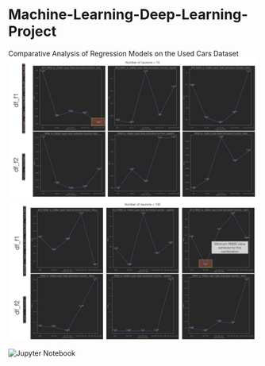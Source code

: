 # Machine-Learning-Deep-Learning-Project
Comparative Analysis of Regression Models on the Used Cars Dataset
![10 neurons](https://github.com/Dherya27/Machine-Learning-Deep-Learning-Project/blob/main/Neural_network_10_neurons_results.jpg)
![100_neurons](https://github.com/Dherya27/Machine-Learning-Deep-Learning-Project/blob/main/Neural_network_100_neurons_results..jpg)


![Jupyter Notebook](https://github.com/Dherya27/Machine-Learning-Deep-Learning-Project/blob/main/Final_Project_ML.ipynb)
